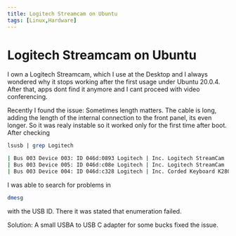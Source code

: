 ```yaml
---
title: Logitech Streamcam on Ubuntu
tags: [Linux,Hardware]
---
```


# Logitech Streamcam on Ubuntu

I own a Logitech Streamcam, which I use at the Desktop and I always wondered why it stops working after the first usage under Ubuntu 20.0.4. After that, apps dont find it anymore and I cant proceed with video conferencing.
<!--more-->
Recently I found the issue: Sometimes length matters. The cable is long, adding the length of the internal connection to the front panel, its even longer. So it was realy instable so it worked only for the first time after boot.
After checking

```bash
lsusb | grep Logitech
```

```bash
| Bus 003 Device 003: ID 046d:0893 Logitech | Inc. Logitech StreamCam    |
| Bus 003 Device 005: ID 046d:c08e Logitech | Inc. Logitech StreamCam    |
| Bus 003 Device 004: ID 046d:c328 Logitech | Inc. Corded Keyboard K280e |
```

I was able to search for problems in

```bash
dmesg
```

with the USB ID. There it was stated that enumeration failed.

Solution: A small USBA to USB C adapter for some bucks fixed the issue.

